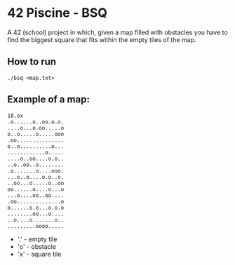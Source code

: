 # 42 Piscine - BSQ
A 42 (school) project in which, given a map filled with obstacles you have to find the biggest square that fits within the empty tiles of the map.

## How to run
```shell
./bsq <map.txt>
```

## Example of a map:
```
18.ox
.o......o..oo.o.o.
....o...o.oo.....o
o..o.....o.....ooo
.oo...............
o..o..........o...
............o.....
....o..oo....o.o..
..o..oo..o........
.o.......o....ooo.
...o..o....o.o..o.
..oo...o.....o..oo
oo......o....o...o
...o....oo..oo....
.oo..............o
o......o.o...o.o.o
........oo...o....
..o....o.......o..
.........oooo.....
```
- '.' - empty tile
- 'o' - obstacle
- 'x' - square tile
